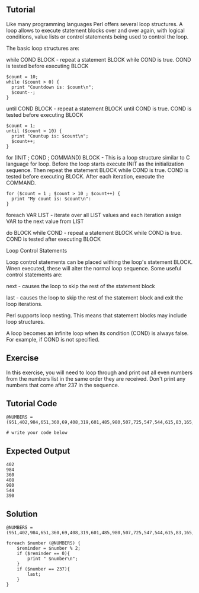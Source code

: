 Tutorial
--------
Like many programming languages Perl offers several loop structures. 
A loop allows to execute statement blocks over and over again, with logical conditions, value lists or control statements being used to control the loop.

The basic loop structures are: 

while COND BLOCK - repeat a statement BLOCK while COND is true. COND is tested before executing BLOCK

	$count = 10;
	while ($count > 0) {
	  print "Countdown is: $count\n";
	  $count--;
	}

until COND BLOCK - repeat a statement BLOCK until COND is true. COND is tested before executing BLOCK

	$count = 1;
	until ($count > 10) {
	  print "Countup is: $count\n";
	  $count++;
	}

for (INIT ; COND ; COMMAND) BLOCK - This is a loop structure similar to C language for loop. Before the loop starts execute INIT as the initialization sequence. Then repeat the statement BLOCK while COND is true. COND is tested before executing BLOCK. After each iteration, execute the COMMAND.

	for ($count = 1 ; $count > 10 ; $count++) {
	  print "My count is: $count\n":
	}

foreach VAR LIST - iterate over all LIST values and each iteration assign VAR to the next value from LIST

do BLOCK while COND - repeat a statement BLOCK while COND is true. COND is tested after executing BLOCK

Loop Control Statements

Loop control statements can be placed withing the loop's statement BLOCK. Wnen executed, these will alter the normal loop sequence. Some useful control statements are:

next - causes the loop to skip the rest of the statement block

last - causes the loop to skip the rest of the statement block and exit the loop iterations.

Perl supports loop nesting. This means that statement blocks may include loop structures.

A loop becomes an infinite loop when its condition (COND) is always false. For example, if COND is not specified.


Exercise
-------------
In this exercise, you will need to loop through and print out all even numbers from the numbers list in the same order they are received. Don't print any numbers that come after 237 in the sequence.

Tutorial Code
-------------
	@NUMBERS = (951,402,984,651,360,69,408,319,601,485,980,507,725,547,544,615,83,165,141,501,263,617,865,575,219,390,237,412,566,826,248,866,950,626,949,687,217,815,67,104,58,512,24,892,894,767,553,81,379,843,831,445,742,717,958,609,842,451,688,753,854,685,93,857,440,380,126,721,328,753,470,743,527)

	# write your code below

Expected Output
---------------
	402
	984
	360
	408
	980
	544
	390

Solution
--------
	@NUMBERS = (951,402,984,651,360,69,408,319,601,485,980,507,725,547,544,615,83,165,141,501,263,617,865,575,219,390,237,412,566,826,248,866,950,626,949,687,217,815,67,104,58,512,24,892,894,767,553,81,379,843,831,445,742,717,958,609,842,451,688,753,854,685,93,857,440,380,126,721,328,753,470,743,527);

    foreach $number (@NUMBERS) {
    	$reminder = $number % 2;
    	if ($reminder == 0){
	    	print "	$number\n";
		}
		if ($number == 237){
			last;
		}
	}

